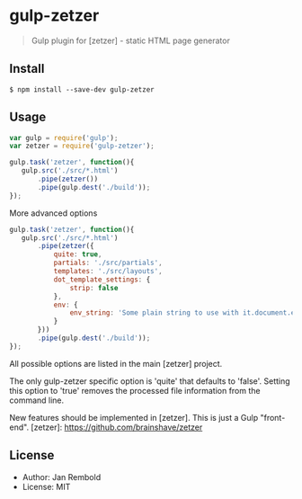 # gulp-zetzer

> Gulp plugin for [zetzer] - static HTML page generator

## Install

```
$ npm install --save-dev gulp-zetzer
```


## Usage

```js
var gulp = require('gulp');
var zetzer = require('gulp-zetzer');

gulp.task('zetzer', function(){
   gulp.src('./src/*.html')
       .pipe(zetzer())
       .pipe(gulp.dest('./build'));
});
```

More advanced options
```js
gulp.task('zetzer', function(){
   gulp.src('./src/*.html')
       .pipe(zetzer({
           quite: true,
		   partials: './src/partials',
		   templates: './src/layouts',
		   dot_template_settings: {
			   strip: false
		   },
		   env: {
			   env_string: 'Some plain string to use with it.document.env_string'
		   }
       }))
       .pipe(gulp.dest('./build'));
});
```

All possible options are listed in the main [zetzer] project.

The only gulp-zetzer specific option is 'quite' that defaults to 'false'. 
Setting this option to 'true' removes the processed file information from the command line.  


New features should be implemented in [zetzer]. This is just a Gulp "front-end".
[zetzer]: https://github.com/brainshave/zetzer


## License
* Author: Jan Rembold
* License: MIT
